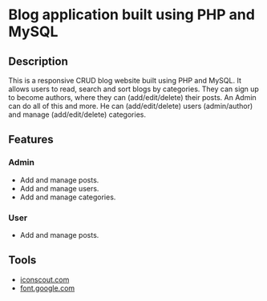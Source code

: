 # Blog application built using PHP and MySQL

## Description
This is a responsive CRUD blog website built using PHP and MySQL. It allows users to read, search and sort blogs by categories. They can sign up to become authors, where they can (add/edit/delete) their posts.
An Admin can do all of this and more. He can (add/edit/delete) users (admin/author) and manage (add/edit/delete) categories.

## Features
### Admin
- Add and manage posts.
- Add and manage users.
- Add and manage categories.


### User
- Add and manage posts.

## Tools
- [iconscout.com](https://www.iconscout.com)
- [font.google.com](https://fonts.google.com/)
